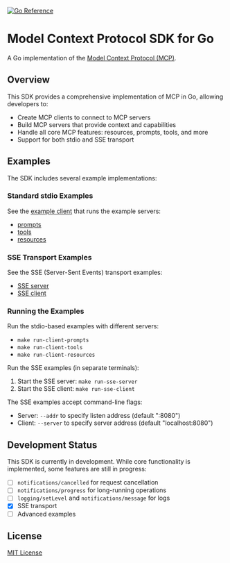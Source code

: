 [![Go Reference](https://pkg.go.dev/badge/github.com/dwrtz/mcp-go.svg)](https://pkg.go.dev/github.com/dwrtz/mcp-go)

# Model Context Protocol SDK for Go

A Go implementation of the [Model Context Protocol (MCP)](https://modelcontextprotocol.io).

## Overview

This SDK provides a comprehensive implementation of MCP in Go, allowing developers to:

- Create MCP clients to connect to MCP servers
- Build MCP servers that provide context and capabilities
- Handle all core MCP features: resources, prompts, tools, and more
- Support for both stdio and SSE transport

## Examples

The SDK includes several example implementations:

### Standard stdio Examples
See the [example client](examples/client/main.go) that runs the example servers:
- [prompts](examples/server/prompts/main.go)
- [tools](examples/server/tools/main.go)
- [resources](examples/server/resources/main.go)

### SSE Transport Examples
See the SSE (Server-Sent Events) transport examples:
- [SSE server](examples/sse/server/main.go)
- [SSE client](examples/sse/client/main.go)

### Running the Examples

Run the stdio-based examples with different servers:
- `make run-client-prompts`
- `make run-client-tools`
- `make run-client-resources`

Run the SSE examples (in separate terminals):
1. Start the SSE server: `make run-sse-server`
2. Start the SSE client: `make run-sse-client`

The SSE examples accept command-line flags:
- Server: `--addr` to specify listen address (default ":8080")
- Client: `--server` to specify server address (default "localhost:8080")

## Development Status

This SDK is currently in development. While core functionality is implemented, some features are still in progress:

- [ ] `notifications/cancelled` for request cancellation
- [ ] `notifications/progress` for long-running operations
- [ ] `logging/setLevel` and `notifications/message` for logs
- [x] SSE transport
- [ ] Advanced examples

## License

[MIT License](LICENSE)
